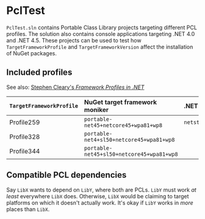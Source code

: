 # PclTest
`PclTest.sln` contains Portable Class Library projects targeting different PCL profiles. The solution also contains console applications targeting .NET 4.0 and .NET 4.5. These projects can be used to test how `TargetFrameworkProfile` and `TargetFrameworkVersion` affect the installation of NuGet packages.

## Included profiles

See also: [Stephen Cleary's _Framework Profiles in .NET_](http://blog.stephencleary.com/2012/05/framework-profiles-in-net.html)

|`TargetFrameworkProfile` |NuGet target framework moniker | .NET Standard |
|:-----------|:---|:---|
| Profile259 | `portable-net45+netcore45+wpa81+wp8` | `netstandard1.0` |
| Profile328 | `portable-net4+sl50+netcore45+wpa81+wp8` |
| Profile344 | `portable-net45+sl50+netcore45+wpa81+wp8` |

## Compatible PCL dependencies

Say `LibX` wants to depend on `LibY`, where both are PCLs. `LibY` must work *at least* everywhere `LibX` does. Otherwise, `LibX` would be claiming to target platforms on which it doesn't actually work. It's okay if `LibY` works in *more* places than `LibX`.
